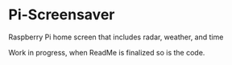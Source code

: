 # Pi-Screensaver
Raspberry Pi home screen that includes radar, weather, and time


Work in progress, when ReadMe is finalized so is the code.

